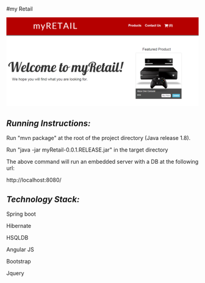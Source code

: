 #my Retail
 
 ![alt](https://github.com/ltalhouarne/myRetail/blob/master/myRetail.PNG)
 
 *Running Instructions:*
 --------------------
 
Run "mvn package" at the root of the project directory (Java release 1.8).

Run "java -jar myRetail-0.0.1.RELEASE.jar" in the target directory

The above command will run an embedded server with a DB at the following url:

http://localhost:8080/

 *Technology Stack:*
 ----------------
 
Spring boot

Hibernate

HSQLDB

Angular JS

Bootstrap

Jquery
